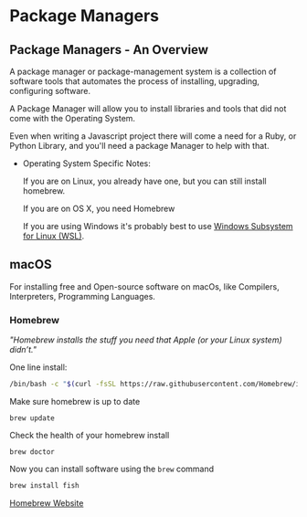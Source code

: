 # Package Managers

## Package Managers - An Overview

A package manager or package-management system is a collection of software tools that automates the process of installing, upgrading, configuring software.

A Package Manager will allow you to install libraries and tools that did not come with the Operating System.

Even when writing a Javascript project there will come a need for a Ruby, or Python Library, and you'll need a package Manager to help with that.

* Operating System Specific Notes:

  If you are on Linux, you already have one, but you can still install homebrew.

  If you are on OS X, you need Homebrew

  If you are using Windows it's probably best to use [Windows Subsystem for Linux (WSL)](https://docs.microsoft.com/en-us/windows/wsl/about).

## macOS

  For installing free and Open-source software on macOs, like Compilers, Interpreters, Programming Languages.
  ### Homebrew

  _"Homebrew installs the stuff you need that Apple (or your Linux system) didn’t."_

  One line install:
  ```BASH
  /bin/bash -c "$(curl -fsSL https://raw.githubusercontent.com/Homebrew/install/master/install.sh)"
  ```

  Make sure homebrew is up to date
  ```
  brew update
  ```

  Check the health of your homebrew install
  ```
  brew doctor
  ```

  Now you can install software using the `brew` command

  ```BASH
  brew install fish
  ```

  [Homebrew Website](https://brew.sh/)



